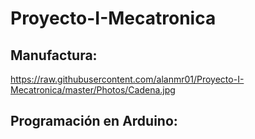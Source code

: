 # Proyecto-I-Mecatronica

## Manufactura: 

https://raw.githubusercontent.com/alanmr01/Proyecto-I-Mecatronica/master/Photos/Cadena.jpg

## Programación en Arduino:
